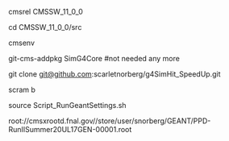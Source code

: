 cmsrel CMSSW_11_0_0

cd CMSSW_11_0_0/src

cmsenv

git-cms-addpkg SimG4Core #not needed any more

git clone git@github.com:scarletnorberg/g4SimHit_SpeedUp.git

scram b

source Script_RunGeantSettings.sh

root://cmsxrootd.fnal.gov//store/user/snorberg/GEANT/PPD-RunIISummer20UL17GEN-00001.root

